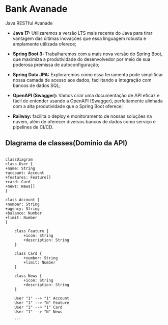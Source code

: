 
# Bank Avanade
Java RESTful Avanade

- **Java 17:** Utilizaremos a versão LTS mais recente do Java para tirar vantagem das últimas inovações que essa linguagem robusta e amplamente utilizada oferece;

- **Spring Boot 3:** Trabalharemos com a mais nova versão do Spring Boot, que maximiza a produtividade do desenvolvedor por meio de sua poderosa premissa de autoconfiguração;

- **Spring Data JPA:** Exploraremos como essa ferramenta pode simplificar nossa camada de acesso aos dados, facilitando a integração com bancos de dados SQL;

- **OpenAPI (Swagger):** Vamos criar uma documentação de API eficaz e fácil de entender usando a OpenAPI (Swagger), perfeitamente alinhada com a alta produtividade que o Spring Boot oferece;

- **Railway:** facilita o deploy e monitoramento de nossas soluções na nuvem, além de oferecer diversos bancos de dados como serviço e pipelines de CI/CD.

## DIagrama de classes(Domínio da API)
```mermaid

classDiagram
class User {
+name: String
+account: Account
+features: Feature[]
+card: Card
+news: News[]
}

class Account {
+number: String
+agency: String
+balance: Number
+limit: Number
}

    class Feature {
        +icon: String
        +description: String
    }

    class Card {
        +number: String
        +limit: Number
    }

    class News {
        +icon: String
        +description: String
    }

    User "1" --> "1" Account
    User "1" --> "N" Feature
    User "1" --> "1" Card
    User "1" --> "N" News
    
    ```


    
